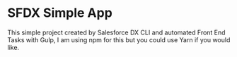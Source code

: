 # SFDX Simple App

This simple project created by Salesforce DX CLI and automated Front End Tasks with Gulp, I am using npm for this but you could use Yarn if you would like.
